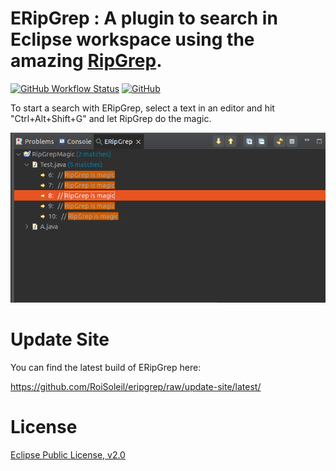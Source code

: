 # ERipGrep : A plugin to search in Eclipse workspace using the amazing [RipGrep](https://github.com/BurntSushi/ripgrep).

[![GitHub Workflow Status](https://img.shields.io/github/actions/workflow/status/RoiSoleil/eripgrep/build.yml)](https://github.com/RoiSoleil/eripgrep/actions/workflows/build.yml)
[![GitHub](https://img.shields.io/github/license/RoiSoleil/eripgrep)](LICENSE)

To start a search with ERipGrep, select a text in an editor and hit "Ctrl+Alt+Shift+G" and let RipGrep do the magic.

![eripgrep](https://github.com/RoiSoleil/eripgrep/raw/update-site/eripgrep_1.png)

# Update Site

You can find the latest build of ERipGrep here:

https://github.com/RoiSoleil/eripgrep/raw/update-site/latest/

# License

[Eclipse Public License, v2.0](http://www.eclipse.org/legal/epl-v20.html)
